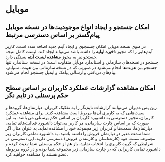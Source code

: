 # موبایل
## امکان جستجو و ایجاد انواع موجودیت‌ها در نسخه موبایل پیام‌گستر بر اساس دسترسی مرتبط

در منوی نسخه موبایل امکان جستجوی و ایجاد آیتم جدید اضافه شده است. کاربر آیتم‌هایی را که مجوز **ذخیره اولیه** را داشته باشد می‌تواند ایجاد کند. لیست کامل نتیجه جستجو نیز به مجوز **مشاهده لیست آیتم** بستگی دارد. <br>
جستجو در نسخه‌های سازمانی و استاندارد موبایل متفاوت است؛ در نسخه استاندارد تنها جستجو بین هویت‌ها انجام می‌شود در صورتی که در نسخه سازمانی بین هویت، سوابق، پیام‌های دریافتی و ارسالی پیامک و ایمیل جستجو انجام می‌شود.
## امکان مشاهده گزارشات عملکرد کاربران بر اساس سطح حکم پرسنلی در تایم نگر

زین پس مدیران می‌توانند گزارشات تایم‌نگر را به تفکیک کاربران، دپارتمان‌ها، گروه‌ها و سمت‌هایی که به کاربری آن‌ها مربوط است مشاهده کنند. 
برای مشاهده عملکرد کاربران، مجوز دسترسی به داشبورد کاربران بر اساس حکم پرسنلی می باشد. به این صورت که بر اساس چارت سازمانی، هر کاربر می‌تواند داشبورد فعالیت‌های تمامی دپارتمان‌ها، سمت‌ها و کاربران زیر مجموعه خود را مشاهده نماید.
به عنوان مثال اگر شما سمت مدیر در دپارتمان فروش را داشته باشید، به داشبورد تمامی کاربران زیر مجموعه سمت خود  (کارشناسان و کارمندان فروش) دسترسی دارید. 
این دسترسی در شرایطی که گروه کاربری را انتخاب نمایید، باز هم از حکم پرسنلی شما تبعیت کرده و داشبورد تمامی کاربرانی که در چارت سازمانی زیر مجموعه شما بوده و در گروه مربوطه عضو هستند را مشاهده خواهید کرد.
